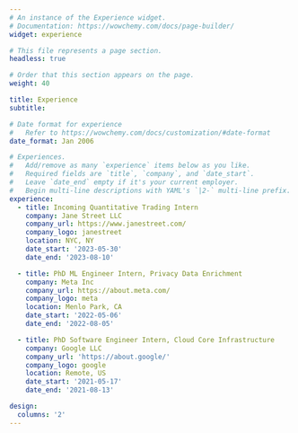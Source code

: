```yaml
---
# An instance of the Experience widget.
# Documentation: https://wowchemy.com/docs/page-builder/
widget: experience

# This file represents a page section.
headless: true

# Order that this section appears on the page.
weight: 40

title: Experience
subtitle:

# Date format for experience
#   Refer to https://wowchemy.com/docs/customization/#date-format
date_format: Jan 2006

# Experiences.
#   Add/remove as many `experience` items below as you like.
#   Required fields are `title`, `company`, and `date_start`.
#   Leave `date_end` empty if it's your current employer.
#   Begin multi-line descriptions with YAML's `|2-` multi-line prefix.
experience:
  - title: Incoming Quantitative Trading Intern
    company: Jane Street LLC
    company_url: https://www.janestreet.com/
    company_logo: janestreet
    location: NYC, NY
    date_start: '2023-05-30'
    date_end: '2023-08-10'

  - title: PhD ML Engineer Intern, Privacy Data Enrichment
    company: Meta Inc
    company_url: https://about.meta.com/
    company_logo: meta
    location: Menlo Park, CA
    date_start: '2022-05-06'
    date_end: '2022-08-05'

  - title: PhD Software Engineer Intern, Cloud Core Infrastructure
    company: Google LLC
    company_url: 'https://about.google/'
    company_logo: google
    location: Remote, US
    date_start: '2021-05-17'
    date_end: '2021-08-13'

design:
  columns: '2'
---
```

